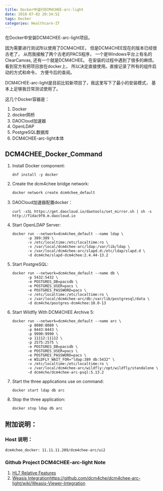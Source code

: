 ```yaml
---
title: Docker中运行DCM4CHEE-arc-light
date: 2018-07-02 20:34:52
tags: Docker
categories: Healthcare-IT
---
```


在Docker中安装DCM4CHEE-arc-light项目。

<!-- more -->

因为需要进行测试所以使用了DCM4CHEE， 但是DCM4CHEE现在的版本已经很古老了， 从而我接触了两个古老的PACS程序， 一个是Windows平台上有名的ClearCanvas, 还有一个就是DCM4CHEE。
在安装的过程中遇到了很多的麻烦。 看到官方有把项目放在docker上， 所以决定直接使用。直接记录了所有的组件启动的方式和命令， 方便今后的查阅。

DCM4CHEE-arc-light是目前比较新项目了，我这里写下了最小的安装模式， 基本上足够我日常测试使用了。

这几个Docker容器是：
1. Docker
1. docker网桥
1. DAOCloud加速器
1. OpenLDAP
1. PostgreSQL数据库
1. DCM4CHEE-arc-light本体

## DCM4CHEE_Docker_Command
1. Install Docker component:   
    ```
    dnf install -y docker  
    ```

1. Create the dcm4chee bridge network:  
    ```
    docker network create dcm4chee_default  
    ```
1. DAOCloud加速器配置docker：
    ```
    curl -sSL https://get.daocloud.io/daotools/set_mirror.sh | sh -s http://f1dac9f0.m.daocloud.io
    ```

1. Start OpenLDAP Server: 
    ```
    docker run --network=dcm4chee_default --name ldap \
           -p 389:389 \
           -v /etc/localtime:/etc/localtime:ro \
           -v /var/local/dcm4chee-arc/ldap:/var/lib/ldap \
           -v /var/local/dcm4chee-arc/slapd.d:/etc/ldap/slapd.d \
           -d dcm4che/slapd-dcm4chee:2.4.44-13.2  
    ```

1. Start PostgreSQL:   
    ```
    docker run --network=dcm4chee_default --name db \
           -p 5432:5432 \
           -e POSTGRES_DB=pacsdb \
           -e POSTGRES_USER=pacs \
           -e POSTGRES_PASSWORD=pacs \
           -v /etc/localtime:/etc/localtime:ro \
           -v /var/local/dcm4chee-arc/db:/var/lib/postgresql/data \
           -d dcm4che/postgres-dcm4chee:10.0-13  
    ```

1. Start Wildfly With DCM4CHEE Archive 5:  
    ```
    docker run --network=dcm4chee_default --name arc \
           -p 8080:8080 \
           -p 8443:8443 \
           -p 9990:9990 \
           -p 11112:11112 \
           -p 2575:2575 \
           -e POSTGRES_DB=pacsdb \
           -e POSTGRES_USER=pacs \
           -e POSTGRES_PASSWORD=pacs \
           -e WILDFLY_WAIT_FOR="ldap:389 db:5432" \
           -v /etc/localtime:/etc/localtime:ro \
           -v /var/local/dcm4chee-arc/wildfly:/opt/wildfly/standalone \
           -d dcm4che/dcm4chee-arc-psql:5.13.2  
    ```

1. Start the three applications use on command:  

    ```
    docker start ldap db arc  
    ```

1. Stop the three application:  
    ```
    docker stop ldap db arc  
    ```

## 附加说明：

### Host 说明：
    dcm4chee_docker: 11.11.11.209/dcm4chee-arc/ui2

### Github Project DCM4CHEE-arc-light Note
1. [HL7 Relative Features](https://github.com/dcm4che/dcm4chee-arc-light/wiki/HL7-Related-Features)
1. [Weasis Integration]()https://github.com/dcm4che/dcm4chee-arc-light/wiki/Weasis-Viewer-Integration

